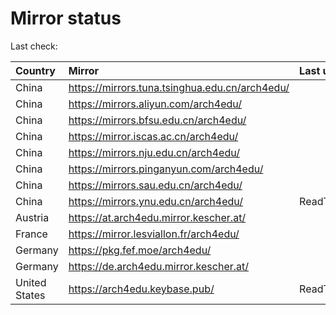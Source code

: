 <script src="./time.js"></script>
# Mirror status
Last check: <script type="text/javascript">localize(1668727474.7438867);</script>

|Country|Mirror|Last update|
|:------|:-----|:----------|
|China|https://mirrors.tuna.tsinghua.edu.cn/arch4edu/|<script type="text/javascript">localize(1668710371);</script>|
|China|https://mirrors.aliyun.com/arch4edu/|<script type="text/javascript">localize(1668667225);</script>|
|China|https://mirrors.bfsu.edu.cn/arch4edu/|<script type="text/javascript">localize(1668710371);</script>|
|China|https://mirror.iscas.ac.cn/arch4edu/|<script type="text/javascript">localize(1668667225);</script>|
|China|https://mirrors.nju.edu.cn/arch4edu/|<script type="text/javascript">localize(1668667225);</script>|
|China|https://mirrors.pinganyun.com/arch4edu/|<script type="text/javascript">localize(1668581177);</script>|
|China|https://mirrors.sau.edu.cn/arch4edu/|<script type="text/javascript">localize(1650446957);</script>|
|China|https://mirrors.ynu.edu.cn/arch4edu/|ReadTimeout|
|Austria|https://at.arch4edu.mirror.kescher.at/|<script type="text/javascript">localize(1668710371);</script>|
|France|https://mirror.lesviallon.fr/arch4edu/|<script type="text/javascript">localize(1668710371);</script>|
|Germany|https://pkg.fef.moe/arch4edu/|<script type="text/javascript">localize(1668710371);</script>|
|Germany|https://de.arch4edu.mirror.kescher.at/|<script type="text/javascript">localize(1668710371);</script>|
|United States|https://arch4edu.keybase.pub/|ReadTimeout|

<script src="./tablefilter/tablefilter.js"></script>
<script src="./table.js"></script>